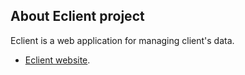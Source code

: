 ## About Eclient project

Eclient is a web application for managing client's data.

- [Eclient website](https://eclient.lazarefortune.com/).
